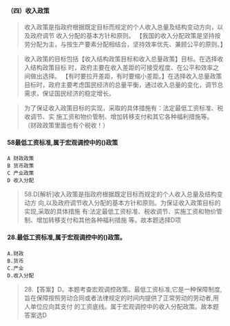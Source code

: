   
#### （四）收入政策
>   收入政策是指政府根据既定目标而规定的个人收入总量及结构变动方向，以及政府调节
    收入分配的基本方针和原则。
    【我国的收入分配政策是坚持按劳分配为主，与按生产要素分配相结合，坚持效率优先、兼顾公平的原则。】

>   收入政策的目标包括【收入结构政策目标和收入总量政策】目标。在选择收入结构政策目标
    时，政府主要在收入差距的可接受程度、在公平和效率之间做出选择。
    【有时要拉开差距，有时要缩小差距。】在选择收入总量政策目标时，政府主要考虑国民经济的总量平衡，通过收入总量的变化，调节总需求，保证国民经济的稳定增长。

>   为了保证收入政策目标的实现，采取的具体措施有：法定最低工资标准、税收调节、实
    施工资和物价管制、增加转移支付和其它各种福利措施等。
    （财政政策里面也有个税收！）

#### 58最低工资标准,属于宏观调控中的()政策
    A 财政政策
    B 货币政策
    C 产业政策
    D 收入分配

>   58.D[解析]收入政策是指政府根据既定目标而规定的个人收入总量及结构变动方
    向,以及政府调节收入分配的基本方针和原则。为保证收入政策目标的实现,采取的具体措施
    有:法定最低工资标准、税收调节、实施工资和物价管制、增加转移支付和其他各种福利措施
    等。故本题选择D项

    
#### 28.最低工资标准,属于宏观调控中的()政策。
    A.财政
    B.货币
    C.产业
    D.收入分配
>   28.【答案】D。本题考查宏观调控政策。最低工资标准,它是一种保障制度,
    旨在保障按照劳动合同或者法律规定的时间内提供了正常劳动的劳动者,用人单位应向其支付
    的工资底线。属于宏观调控中的收入分配政策。故本题答案选D













    